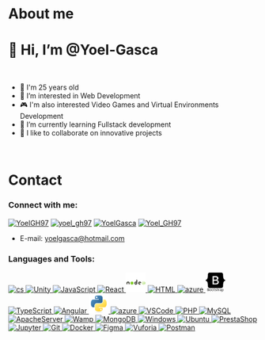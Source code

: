 # About me
<h1>👋 Hi, I’m @Yoel-Gasca</h1><br>

- 🎊  I'm 25 years old
- 👀 I’m interested in Web Development
- 🎮 I'm also interested Video Games and Virtual Environments Development
- 🌱 I’m currently learning Fullstack development
- 💞️ I like to collaborate on innovative projects
<br>

# Contact
<h3>Connect with me:</h3>
<p align="left">
<a href="https://twitter.com/YoelGH97" target="blank"><img align="center" src="https://raw.githubusercontent.com/rahuldkjain/github-profile-readme-generator/master/src/images/icons/Social/twitter.svg" alt="YoelGH97" height="30" width="40" /></a>
<a href="https://www.instagram.com/yoel_gh97/" target="blank"><img align="center" src="https://raw.githubusercontent.com/rahuldkjain/github-profile-readme-generator/master/src/images/icons/Social/instagram.svg" alt="yoel_gh97" height="30" width="40" /></a>
<a href="linkedin.com/in/yoel-gasca-horta-1586321a9" target="blank"><img align="center" src="https://upload.wikimedia.org/wikipedia/commons/8/81/LinkedIn_icon.svg" alt="YoelGasca" height="30" width="40" /></a>
<a href="https://discord.gg/C7Jnrfuz" target="blank"><img align="center" src="https://raw.githubusercontent.com/rahuldkjain/github-profile-readme-generator/master/src/images/icons/Social/discord.svg" alt="Yoel_GH97" height="30" width="40" /></a>
</p>

- E-mail: yoelgasca@hotmail.com

<h3>Languages and Tools:</h3>
<!--C#-->
<a href="https://learn.microsoft.com/es-es/dotnet/csharp/" target="_blank" rel="noreferrer"> <img src="https://cdn.cdnlogo.com/logos/c/27/c.svg" alt="cs" width="40" height="40"/> </a>
<!--Unity-->
<a href="https://unity.com/es" target="_blank" rel="noreferrer"> <img src="https://upload.wikimedia.org/wikipedia/commons/c/c4/Unity_2021.svg" alt="Unity" width="40" height="40"/> </a>
<!--JS-->
<a href="https://developer.mozilla.org/es/docs/Web/JavaScript" target="_blank" rel="noreferrer"> <img src="https://upload.wikimedia.org/wikipedia/commons/9/99/Unofficial_JavaScript_logo_2.svg" alt="JavaScript" width="40" height="40"/> </a>
<!--React-->
<a href="https://es.reactjs.org/" target="_blank" rel="noreferrer"> <img src="https://upload.wikimedia.org/wikipedia/commons/4/47/React.svg" alt="React" width="40" height="40"/> </a>
<!--Node.JS-->
<a href="https://nodejs.org" target="_blank" rel="noreferrer"> <img src="https://raw.githubusercontent.com/devicons/devicon/master/icons/nodejs/nodejs-original-wordmark.svg" alt="nodejs" width="40" height="40"/> </a>
<!--HTML-->
<a href="https://developer.mozilla.org/es/docs/Web/HTML" target="_blank" rel="noreferrer"> <img src="https://upload.wikimedia.org/wikipedia/commons/6/61/HTML5_logo_and_wordmark.svg" alt="HTML" width="40" height="40"/> </a>
<!--CSS-->
<a href="https://unity.com/es" target="_blank" rel="noreferrer"> <img src="https://upload.wikimedia.org/wikipedia/commons/3/3d/CSS.3.svg" alt="azure" width="40" height="40"/> </a>
<!--Bootstrap-->
<a href="https://getbootstrap.com" target="_blank" rel="noreferrer"> <img src="https://raw.githubusercontent.com/devicons/devicon/master/icons/bootstrap/bootstrap-plain-wordmark.svg" alt="bootstrap" width="40" height="40"/
<!--TS-->                                                                          
<a href="https://www.typescriptlang.org/" target="_blank" rel="noreferrer"> <img src="https://upload.wikimedia.org/wikipedia/commons/4/4c/Typescript_logo_2020.svg" alt="TypeScript" width="40" height="40"/> </a>
<!--Angular-->
<a href="https://angular.io/" target="_blank" rel="noreferrer"> <img src="https://upload.wikimedia.org/wikipedia/commons/c/cf/Angular_full_color_logo.svg" alt="Angular" width="40" height="40"/> </a>
<!--Python-->
<a href="https://www.python.org" target="_blank" rel="noreferrer"> <img src="https://raw.githubusercontent.com/devicons/devicon/master/icons/python/python-original.svg" alt="python" width="40" height="40"/> </a>
<!--Azure-->
<a href="https://azure.microsoft.com/en-in/" target="_blank" rel="noreferrer"> <img src="https://upload.wikimedia.org/wikipedia/commons/f/fa/Microsoft_Azure.svg" alt="azure" width="40" height="40"/> </a>
<!--VSCode-->
<a href="https://code.visualstudio.com/" target="_blank" rel="noreferrer"> <img src="https://upload.wikimedia.org/wikipedia/commons/9/9a/Visual_Studio_Code_1.35_icon.svg" alt="VSCode" width="40" height="40"/> </a>
<!--PHP-->
<a href="https://www.php.net/" target="_blank" rel="noreferrer"> <img src="https://upload.wikimedia.org/wikipedia/commons/2/27/PHP-logo.svg" alt="PHP" width="40" height="40"/> </a>
<!--MySQL-->
<a href="https://www.mysql.com/" target="_blank" rel="noreferrer"> <img src="https://upload.wikimedia.org/wikipedia/de/d/dd/MySQL_logo.svg" alt="MySQL" width="40" height="40"/> </a>
<!--Apache Server-->
<a href="https://httpd.apache.org/" target="_blank" rel="noreferrer"> <img src="https://upload.wikimedia.org/wikipedia/commons/1/10/Apache_HTTP_server_logo_%282019-present%29.svg" alt="ApacheServer" width="40" height="40"/> </a>
<!--Wamp-->
<a href="https://www.wampserver.com/en/" target="_blank" rel="noreferrer"> <img src="https://upload.wikimedia.org/wikipedia/commons/f/f4/WampServer-logo.svg" alt="Wamp" width="40" height="40"/> </a>
<!--MongoDB-->
<a href="https://www.mongodb.com/home" target="_blank" rel="noreferrer"> <img src="https://upload.wikimedia.org/wikipedia/commons/9/93/MongoDB_Logo.svg" alt="MongoDB" width="40" height="40"/> </a>
<!--Windows-->
<a href="https://www.microsoft.com/es-xl/windows?r=1" target="_blank" rel="noreferrer"> <img src="https://upload.wikimedia.org/wikipedia/commons/8/87/Windows_logo_-_2021.svg" alt="Windows" width="40" height="40"/> </a>
<!--Ubuntu-->
<a href="https://ubuntu.com/" target="_blank" rel="noreferrer"> <img src="https://upload.wikimedia.org/wikipedia/commons/a/ab/Logo-ubuntu_cof-orange-hex.svg" alt="Ubuntu" width="40" height="40"/> </a>
<!--PrestaShop-->
<a href="https://www.prestashop.com/es" target="_blank" rel="noreferrer"> <img src="https://upload.wikimedia.org/wikipedia/commons/c/c5/Prestashop.svg" alt="PrestaShop" width="40" height="40"/> </a>
<!--Jupyter-->
<a href="https://jupyter.org/" target="_blank" rel="noreferrer"> <img src="https://upload.wikimedia.org/wikipedia/commons/3/38/Jupyter_logo.svg" alt="Jupyter" width="40" height="40"/> </a>
<!--Git-->
<a href="https://git-scm.com/" target="_blank" rel="noreferrer"> <img src="https://upload.wikimedia.org/wikipedia/commons/3/3f/Git_icon.svg" alt="Git" width="40" height="40"/> </a>
<!--Docker-->
<a href="https://www.docker.com/" target="_blank" rel="noreferrer"> <img src="https://www.docker.com/wp-content/uploads/2022/03/vertical-logo-monochromatic.png" alt="Docker" width="40" height="40"/> </a>
<!--Figma-->
<a href="https://www.figma.com/" target="_blank" rel="noreferrer"> <img src="https://upload.wikimedia.org/wikipedia/commons/3/33/Figma-logo.svg" alt="Figma" width="40" height="40"/> </a>
<!--Vuforia-->
<a href="https://developer.vuforia.com/" target="_blank" rel="noreferrer"> <img src="https://www.glitchr-studio.com/wp-content/uploads/2016/07/vuforia-300x300.png" alt="Vuforia" width="40" height="40"/> </a>
<!--Postman-->
<a href="https://www.postman.com/" target="_blank" rel="noreferrer"> <img src="https://cdn.worldvectorlogo.com/logos/postman.svg" alt="Postman" width="40" height="40"/> </a>

<!---
Yoel-Gasca/Yoel-Gasca is a ✨ special ✨ repository because its `README.md` (this file) appears on your GitHub profile.
You can click the Preview link to take a look at your changes.
--->
